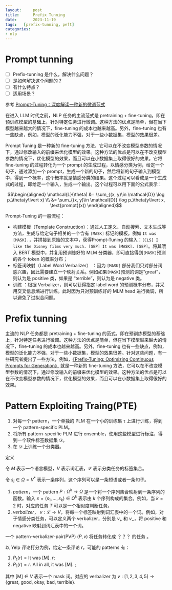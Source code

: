 ```yaml
---
layout:     post
title:      Prefix Tunning
date:       2023-11-19
tags:   [prefix-tunning, peft]
categories: 
- nlp
---
```



# Prompt tunning
- [ ] Prefix-tunning 是什么，解决什么问题？
- [ ] 是如何解决这个问题的？
- [ ] 有什么特点？
- [ ] 适用场景？

参考 [Prompt-Tuning：深度解读一种新的微调范式](https://zhuanlan.zhihu.com/p/618871247)

在进入 LLM 时代之前，NLP 任务的主流范式是 pretraining + fine-tuning，即在预训练模型的基础上，针对特定任务进行微调。这种方法的优点是简单，但在当下模型越来越大的情况下，fine-tuning 的成本也越来越高。另外，fine-tuning 也有一些缺点，例如，模型的泛化能力不强，对于一些小数据集，模型的效果很差。

Prompt Tuning 是一种新的 fine-tuning 方法，它可以在不改变模型参数的情况下，通过修改输入的前缀来优化模型的效果。这种方法的优点是可以在不改变模型参数的情况下，优化模型的效果，而且可以在小数据集上取得很好的效果。它将 fine-tuning 的过程转化为一个 prompt 的生成过程，以情感分类为例，给定一个句子，通过添加一个 prompt，生成一个新的句子，然后将新的句子输入到模型中，得到一个概率，这个概率就是情感分类的结果。这个过程可以看成是一个生成式的过程，即给定一个输入，生成一个输出。这个过程可以用下面的公式表示：

$$\begin{aligned}
\mathcal{L}(\theta) &= \sum_{(x, y)\in \mathcal{D}} \log p_\theta(y\lvert x) \\\
&= \sum_{(x, y)\in \mathcal{D}} \log p_\theta(y\lvert x, \text{prompt}(x))
\end{aligned}$$


Prompt-Tuning 的一般流程：
- 构建模板（Template Construction）：通过人工定义、自动搜索、文本生成等方法，生成与给定句子相关的一个含有 `[MASK]` 标记的模板。例如 `It was [MASK].`，并拼接到原始的文本中，获得Prompt-Tuning 的输入：`[CLS] I like the Disney films very much. [SEP] It was [MASK]. [SEP]`。将其喂入 BERT 模型中，并复用预训练好的 MLM 分类器，即可直接得到`[MASK]`预测的各个 token 的概率分布；
- 标签词映射（Label Word Verbalizer） ：因为 `[MASK]` 部分我们只对部分词感兴趣，因此需要建立一个映射关系。例如如果`[MASK]`预测的词是“great”，则认为是 positive 类，如果是 “terrible”，则认为是 negative 类。
- 训练 ：根据 Verbalizer，则可以获得指定 label word 的预测概率分布，并采用交叉信息熵进行训练。此时因为只对预训练好的 MLM head 进行微调，所以避免了过拟合问题。



# Prefix tunning 

主流的 NLP 任务都是 pretraining + fine-tuning 的范式，即在预训练模型的基础上，针对特定任务进行微调。这种方法的优点是简单，但在当下模型越来越大的情况下，fine-tuning 的成本也越来越高。另外，fine-tuning 也有一些缺点，例如，模型的泛化能力不强，对于一些小数据集，模型的效果很差。针对这些问题，有一些研究者提出了一些方法，例如，[《Prefix-Tuning: Optimizing Continuous Prompts for Generation》](https://arxiv.org/pdf/2101.00190.pdf) 就是一种新的 fine-tuning 方法，它可以在不改变模型参数的情况下，通过修改输入的前缀来优化模型的效果。这种方法的优点是可以在不改变模型参数的情况下，优化模型的效果，而且可以在小数据集上取得很好的效果。


# Pattern Exploiting Traing(PTE)

1. 对每一个 pattern，一个单独的 PLM 在一个小的训练集 $\mathcal{\tau}$ 上进行训练，得到一个 pattern-specific PLM。
2. 将所有 pattern-specific PLM 进行 ensemble，使用这些模型进行标注，得到一个软件标签数据集 $\mathcal{D}$。
3. 在  $\mathcal{D}$ 上训练一个分类器。 

定义 

令 $M$ 表示一个语言模型，$V$ 表示词汇表，$\mathcal{L}$ 表示分类任务的标签集合。

令 $s_i \in \Omega = V^*$ 表示一条序列，这个序列可以是一条短语或者一条句子。 

1. *pattern*，一个 pattern $P: \Omega^k \rightarrow \Omega$ 是一个将一个序列集合映射到一条序列的函数。输入 $x = (s_1, ..., s_k) \in \Omega^k$ 表示由 $k$ 个序列构成的集合。例如，当 $k=2$ 时，对应的任务 $T$ 可以是一个相似度判断任务。 
2. *verbalizer*， $v:\mathcal{L} \rightarrow V$，将每一个标签映射到词汇表中的一个词。例如，对于情感分类任务，可以定义两个 verbalizer，分别是 $v_+$ 和 $v_-$，将 positive 和 negative 映射到词汇表中的一个词。

一个 pattern-verbalizer-pair(PVP) $(P,v)$ 将任务转化成 ？？？ 的任务 。 

以 Yelp 评论打分为例，给定一条评论 $r$，可能的 patterns 有：
1. $P_1(r) = \text{It was [M]. } r$; 
2. $P_1(r) = r \text{. All in all, it was [M]. }$; 

其中 $\text{[M]} \in V$ 表示一个 mask 词。对应的 verbalizer 为 $v: [1,2,3,4,5] \rightarrow \{ \text{great, good, okay, bad, terrible} \}$.



